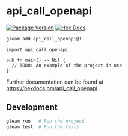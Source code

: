 # api_call_openapi

[![Package Version](https://img.shields.io/hexpm/v/api_call_openapi)](https://hex.pm/packages/api_call_openapi)
[![Hex Docs](https://img.shields.io/badge/hex-docs-ffaff3)](https://hexdocs.pm/api_call_openapi/)

```sh
gleam add api_call_openapi@1
```
```gleam
import api_call_openapi

pub fn main() -> Nil {
  // TODO: An example of the project in use
}
```

Further documentation can be found at <https://hexdocs.pm/api_call_openapi>.

## Development

```sh
gleam run   # Run the project
gleam test  # Run the tests
```
